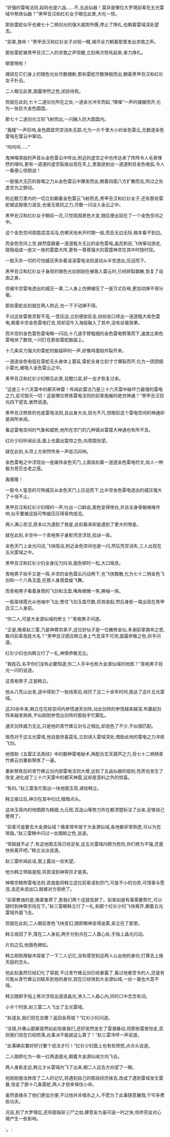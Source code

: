 
“好强的雷电法则,起码也是六品……不,五品仙器！莫非是哪位大罗境前辈在五光雷域中祭炼仙器？”黑甲丑汉和红衫女子眼见此景,大吃一惊。

那些雷蛇似乎也被七十二柄剑光的强大威势所慑,停止了挣扎,也朝着雷域深处望去。

“前辈,救命！”黑甲丑汉和红衫女子对视一眼,竭尽全力朝着那里发出求救之声。

那些雷蛇被黑甲丑汉二人的求救之声惊醒,立刻再次怒吼起来,奋力挣扎。

噼里啪啦！

缠绕在它们身上的银色光丝尽数绷断,那些雷蛇尽数挣脱而出,朝着黑甲丑汉和红衫女子扑去。

二人眼见此景,面露惨然之色,闭目待死。

但就在此刻,七十二道剑光所在之处,一道金光冲天而起,“噗嗤”一声的铺展而开,化为一张巨大金色圆盘。

那七十二道剑光立刻飞射而出,一闪融入巨大圆盘内。

“轰隆”一声巨响,金色圆盘凭空消失无踪,化为一片千里大小的金色雷云,无数道金色雷电在雷云中窜动。

“呜呜呜……”

鬼神嚎哭般的声音从金色雷云中传出,附近的虚空之中也传达来了阵阵令人毛骨悚然的嚎叫,更有一道道的虚空裂痕出现在天上,里面迸射出一道道刺目金色电弧,令人一看便心惊胆战！

一股强大无匹的吞噬之力从金色雷云中爆发而出,朝着四面八方扩散而去,所过之处虚空为之颤动。

附近数万里内的一切立刻朝着金色雷云飞射而去,黑甲丑汉和红衫女子,还有那些雷蛇被这股吸力波及,也毫无抵抗之力,尽数一闪没入金云之中。

黑甲丑汉和红衫女子眼前一花,只觉周围景色大变,随后便出现在了一个金色空间之中。

这个金色空间周围混混沌沌,仿佛天地未开时期一般,而且无边无际,根本看不到边。

而金色空间上空,赫然盘踞着一道道粗大无比的金色雷电,晶亮刺目,飞快窜动游走,隐隐组成一座又一座的雷霆大阵,更有一尊尊强大的雷霆神灵在其中时隐时现。

一股灭杀一切的可怕威压夹杂着滚滚雷电法则波动从半空透出,压迫而下。

黑甲丑汉和红衫女子身周的银色光丝刚刚在被吸入雷云时,已经碎裂飘散,恢复了自由之身。

但被半空雷电透出的威压一罩,二人身上仿佛被压了一座万丈巨峰,更加动弹不得分毫。

那些雷蛇此刻就在两人附近,也一下子动弹不得。

不过这些雷兽灵智不高,一受压迫,立刻便欲反击,纷纷张口喷出一道道粗大紫色雷电,朝着半空金色雷电打去,但却泥牛入海般融入了其中,没有丝毫效果。

而半空的金色雷色雷电略一闪动,十几道手臂粗细的金色雷电劈落而下,速度比紫色雷电快了数倍,一闪打在那些雷蛇脑袋上。

十几条实力强大的雷蛇的脑袋砰的一声,好像鸡蛋般炸裂开来。

一道道金色电弧在雷蛇无头身体上蔓延,雷蛇全身立刻寸寸爆裂而开,化为一团团细小雷光,被吸入金色雷云之中。

黑甲丑汉和红衫少妇眼见此景,目瞪口呆,好一会才恢复过来。

“这是三十六天雷中的都天神雷！传闻此雷法乃是三十六天雷中破坏力最强的雷电之力,足可毁灭一切！这是哪位修炼雷电法则的前辈施展的绝世神通？”黑甲丑汉目光四下望去,骇然说道。

黑甲丑汉修炼的也是雷电法则,且出身大派,目光不凡,但眼前这个雷电空间的神通却是闻所未闻。

看这雷电空间的气象和威势,他所在宗门的几种镇派雷霆大神通也有所不及。

红衫少妇听闻此话,面上也露出震惊之色,向周围张望。

就在此刻,头顶上方突然传来一声低沉闷响。

金色雷电之中浮现出一座雄伟金色天门,上面铭刻着一道道金色雷电符文,给人一种极为苍茫古老之感。

轰隆隆！

一股令人窒息的可怖威压从金色天门上压迫而下,比半空金色雷电透出的威压强大了十倍不止。

黑甲丑汉和红衫少妇噗的一声,吐出一口鲜血,面色变得惨白,并且全身骨骼咯咯作响,似乎要被这股可怖威压压得骨肉成泥。

两人满心苦涩,原本以为遇到了救星,此刻看来却是遇到了更大的煞星。

就在此刻,半空中一个青袍男子身影凭空浮现,掐诀一挥。

金色天门上金光闪动,飞快隐没,附近金色空间也是一闪,然后凭空消失,三人出现在五光雷域之中。

黑甲丑汉和红衫少妇全身压力抖消,面色顿时一松,大口喘息。

青袍男子抬手又是一挥,半空的金色雷云闪动两下,也飞快飘散,化为七十二柄金色飞剑和一个八角玉盘,在那人身周盘旋飞舞。

而青袍男子看着身周的飞剑和玉盘,嘴角微微一笑,拂袖一挥。

一股翠绿霞光从他袖中飞出,卷住飞剑玉盘尽数,将其收起,然后身影一晃出现在黑甲丑汉二人身前。

“你二人,可是大金源仙域的修士？”青袍男子问道。

“正是,晚辈赵三雷,乃是神霄宗弟子,这位妙仙子是一位散修金仙,多谢前辈救命之恩,敢问前辈高姓大名？”黑甲丑汉感应韩立身上气息深不可测,面露恭敬之色,拱手问道。

红衫少妇也向韩立行了一礼,神情恭敬无比。

“我姓石,名字你们没有必要知道,你二人手中也有大金源仙域的地图？”青袍男子目光一闪的说道。

这青袍男子,正是韩立。

他从八荒山出发,途中得到了一些线索后,经历了近二十余年时间,抵达了这片五光雷域。

这20余年来,韩立在花枝空间内参悟通天剑阵,对此剑阵的参悟越来越深,布置起剑阵来越发熟练,不似刚刚参悟出剑阵时那般手忙脚乱。

通天剑阵威力无比,只是他的青竹蜂云剑与之相比,却逊色了不少,不似很匹配。

故而对于这五光雷域,他自是欣喜莫名,立刻进入雷域深处,借助此地的雷电之力淬炼飞剑。

他借助《五雷正法真经》中的数种雷电秘术,再配合玄天葫芦之力,将七十二柄柄青竹蜂云剑重新祭炼了一遍。

重新祭炼后的青竹蜂云剑内部雷电法则大增,达到了五品仙器的级别,性质也发生了改变,进化成了三十六天雷中的都天神雷,这却是意料之外的惊喜。

“有的。”赵三雷急忙取出一块地图玉简,递给韩立。

韩立接过后,神识在其中扫过,暗暗点头。

这块玉简内的地图颇为精细,九元观,百造山等势力所在都清楚标注了出来,足够自己使用了。

“前辈可是要去大金源仙域？晚辈常年居于大金源仙域,各地都非常熟悉,可以为您带路。”赵三雷眼中闪过一丝期盼之色,说道。

“带路就不必了,有这地图玉简已经足矣,这五光雷域内颇为危险,你们修为不强,还是快些离开吧。”韩立淡淡说道。

赵三雷听闻此话,面上露出一丝失望。

他为韩立带路是假,将其请到神宵宗才是真。

神霄宗精修雷电法则,若是能将韩立这位前辈请到宗门,可是不小的功劳,可惜事与愿违,话还未说出口,就被对方拒绝了。

“前辈教诲的是,晚辈鲁莽了,那我们两个这就告辞了。前辈如是有事需要帮忙,可以随时到神霄宗找在下。”赵三雷朝韩立行了一礼,和那个红衫少妇飞快离开,朝着五光雷域外面飞去。

但就在此刻,二人眼前景色飞快变幻,随即眼神变得迷蒙,呆立在了那里。

韩立收回了手,落在二人身前,两手分别点在二人眉心处,手指上晶光闪动。

片刻之后,他面色微松。

韩立刚刚用秘术探查了一下二人记忆,没有感觉到这两人认出他的身份,打算去上报天庭的念头。

他此刻虽然已经幻化了容貌,不过青竹蜂云剑已经暴露了,看过他悬赏令的人,还是有可能从青竹蜂云剑联系到他的身份,现在已经快到大金源仙域,一丝一毫也大意不得。

韩立随即手指上再次浮现出道道晶光,渗入二人眉心内,同时口中念念有词。

小半个时辰,赵三雷二人飞出了五光雷域。

“赵道友,我们现在去哪？返回金燕城？”红衫少妇问道。

“没错,孙重山那厮竟然如此陷害我们,还好突然发生了雷潮暴动,将那些雷兽惊走,否则我们现在已经陨落,此事决不能就这么算了！”赵三雷冷哼一声说道。

“此事确实要好好讨要个说法才行！”红衫少妇面上也有些愤怒,点点头说道。

二人随即化为一紫一红两道遁光,朝着大金源仙域方向飞去。

两人身影走远,韩立才从雷域内飞了出来,朝二人远去方向望了一眼。

他刚刚施法修改了二人的记忆,将遇到自己的那段经历抹去,改成了遇到雷域发生雷暴,惊走了那十几条雷蛇,两人才侥幸保住小命。

虽然直接杀了他们更加方便,不过他并非嗜杀之人,不愿为了此事随意屠戮,宁可多费些功夫。

况且,到了大罗境后,还将面临斩三尸之劫,肆意妄为虽可逞一时之快,但终究会对心境产生一些影响。

:。: